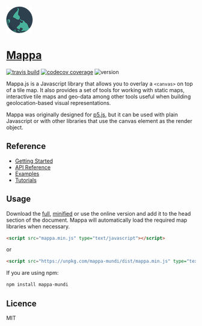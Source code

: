 ![mappa](website/static/img/logo_small.png)

[Mappa](https://cvalenzuela.github.io/Mappa/)
========

[![travis build](https://img.shields.io/travis/cvalenzuela/Mappa.svg?style=flat-square)](https://travis-ci.org/cvalenzuela/Mappa)
[![codecov coverage](https://img.shields.io/codecov/c/github/cvalenzuela/Mappa.svg?style=flat-square)](https://codecov.io/github/cvalenzuela/Mappa)
![version](https://img.shields.io/npm/v/mappa-mundi.svg?style=flat-square)

Mappa.js is a Javascript library that allows you to overlay a `<canvas>` on top of a tile map. It also provides a set of tools for working with static maps, interactive tile maps and geo-data among other tools useful when building geolocation-based visual representations.

Mappa was originally designed for [p5.js](https://github.com/processing/p5.js), but it can be used with plain Javascript or with other libraries that use the canvas element as the render object.

## Reference

- [Getting Started](https://cvalenzuela.github.io/Mappa/docs/getting-started.html)
- [API Reference](https://cvalenzuela.github.io/Mappa/docs/api-mappa.html)
- [Examples](https://cvalenzuela.github.io/Mappa/docs/examples-google-maps.html)
- [Tutorials](https://cvalenzuela.github.io/Mappa/docs/introduction-to-web-maps.html)

## Usage

Download the [full](dist/mappa.js), [minified](dist/mappa.min.js) or use the online version and add  it to the head section of the document. Mappa will automatically load the required map libraries when necessary.

```html
<script src="mappa.min.js" type="text/javascript"></script>
```
or
```html
<script src="https://unpkg.com/mappa-mundi/dist/mappa.min.js" type="text/javascript"></script>
```

If you are using npm:
```bash
npm install mappa-mundi
```

## Licence
  MIT

